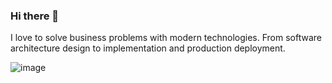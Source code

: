 ### Hi there 👋
I love to solve business problems with modern technologies. From software architecture design to implementation and production deployment.

![image](https://user-images.githubusercontent.com/6584486/192607980-623dc7ee-68c5-43d8-a1b8-0a41301b6ccd.png)

<!--
**lexxone/lexxone** is a ✨ _special_ ✨ repository because its `README.md` (this file) appears on your GitHub profile.

Here are some ideas to get you started:

- 🔭 I’m currently working on ...
- 🌱 I’m currently learning ...
- 👯 I’m looking to collaborate on ...
- 🤔 I’m looking for help with ...
- 💬 Ask me about ...
- 📫 How to reach me: ...
- 😄 Pronouns: ...
- ⚡ Fun fact: ...
-->
